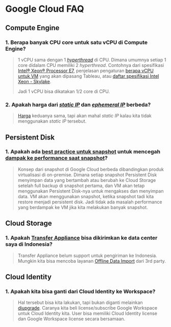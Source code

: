 # Google Cloud FAQ
## Compute Engine
### 1. Berapa banyak CPU core untuk satu vCPU di Compute Engine?
  > 1 vCPU sama dengan 1 _[hyperthread](https://www.youtube.com/watch?v=lrT9Bl0MCXQ)_ di CPU. Dimana umumnya setiap 1 core didalam CPU memiliki 2 _hyperthread_. Contohnya dari spesifikasi [Intel® Xeon® Processor E7](https://ark.intel.com/content/www/us/en/ark/products/93806/intel-xeon-processor-e74850-v4-40m-cache-2-10-ghz.html), penjelasan pengaturan [berapa vCPU untuk VM](https://help.tableau.com/current/server/en-us/ts_gcp_virtual_machine_selection.htm) yang akan dipasang Tableau, atau [daftar spesifikasi Intel Xeon - Skylake](https://en.wikipedia.org/wiki/List_of_Intel_Skylake-based_Xeon_microprocessors).
  > 
  > Jadi 1 vCPU bisa dikatakan 1/2 core di CPU.

### 2. Apakah harga dari *[static IP](https://cloud.google.com/compute/docs/ip-addresses#reservedaddress)* dan *[ephemeral IP](https://cloud.google.com/compute/docs/ip-addresses#ephemeraladdress)* berbeda?
  > [Harga](https://cloud.google.com/vpc/network-pricing) keduanya sama, tapi akan mahal _static IP_ kalau kita tidak menggunakan _static IP_ tersebut.

## Persistent Disk
### 1. Apakah ada [best practice untuk snapshot](https://cloud.google.com/compute/docs/disks/snapshot-best-practices) untuk mencegah [dampak ke performance saat snapshot](https://4sysops.com/archives/performance-impact-of-snapshots-in-vmware-vsphere-7/)?
  > Konsep dari snapshot di Google Cloud berbeda dibandingkan produk virtualisasi di on-premise. Dimana setiap snapshot Persistent Disk menyimpan data yang bertambah atau berubah ke Cloud Storage setelah full backup di snapshot pertama, dan VM akan tetap menggunakan Persistent Disk-nya untuk mengakses dan menyimpan data. VM akan menggunakan snapshot, ketika snapshot tadi kita restore menjadi persistent disk. Jadi tidak ada masalah performance yang berdampak ke VM jika kita melakukan banyak snapshot.

## Cloud Storage
### 1. Apakah [Transfer Appliance](https://cloud.google.com/transfer-appliance/docs/4.0/overview) bisa dikirimkan ke data center saya di Indonesia?
  > Transfer Appliance belum support untuk pengiriman ke Indonesia. Mungkin kita bisa mencoba layanan [Offline Data Import](https://cloud.google.com/blog/products/gcp/iron-mountain-increases-bandwidth-to-google-cloud-by-10x-for-faster-data-ingestion-) dari 3rd party. 

## Cloud Identity
### 1. Apakah kita bisa ganti dari Cloud Identity ke Workspace?
  > Hal tersebut bisa kita lakukan, tapi bukan diganti melainkan [diupgrade](https://support.google.com/cloudidentity/answer/7668760#zippy=%2Ccloud-identity-and-google-workspace). Caranya kita beli license/subscribe Google Workspace untuk Cloud Identity kita. User bisa memiliki Cloud Identity license dan Google Workspace license secara bersamaan.

